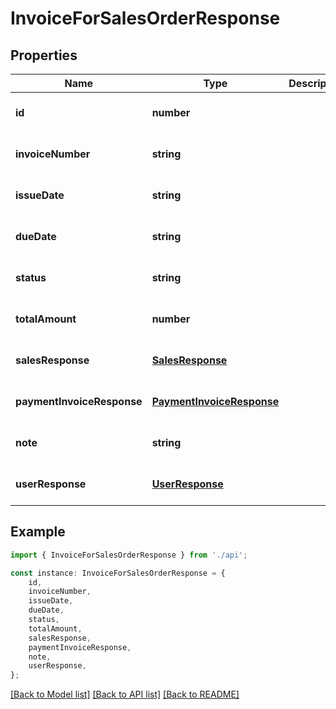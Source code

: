 # InvoiceForSalesOrderResponse


## Properties

Name | Type | Description | Notes
------------ | ------------- | ------------- | -------------
**id** | **number** |  | [optional] [default to undefined]
**invoiceNumber** | **string** |  | [optional] [default to undefined]
**issueDate** | **string** |  | [optional] [default to undefined]
**dueDate** | **string** |  | [optional] [default to undefined]
**status** | **string** |  | [optional] [default to undefined]
**totalAmount** | **number** |  | [optional] [default to undefined]
**salesResponse** | [**SalesResponse**](SalesResponse.md) |  | [optional] [default to undefined]
**paymentInvoiceResponse** | [**PaymentInvoiceResponse**](PaymentInvoiceResponse.md) |  | [optional] [default to undefined]
**note** | **string** |  | [optional] [default to undefined]
**userResponse** | [**UserResponse**](UserResponse.md) |  | [optional] [default to undefined]

## Example

```typescript
import { InvoiceForSalesOrderResponse } from './api';

const instance: InvoiceForSalesOrderResponse = {
    id,
    invoiceNumber,
    issueDate,
    dueDate,
    status,
    totalAmount,
    salesResponse,
    paymentInvoiceResponse,
    note,
    userResponse,
};
```

[[Back to Model list]](../README.md#documentation-for-models) [[Back to API list]](../README.md#documentation-for-api-endpoints) [[Back to README]](../README.md)
